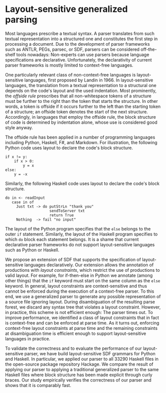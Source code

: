 Layout-sensitive generalized parsing
====================================

Most languages prescribe a textual syntax. A parser translates from such textual
representation into a structured one and constitutes the first step in
processing a document. Due to the development of parser frameworks such as
ANTLR, PEGs, parsec, or SDF, parsers can be considered off-the-shelf tools
nowadays: Non-experts can use parsers because language specifications are
declarative. Unfortunately, the declarativity of current parser frameworks is
mostly limited to context-free languages.

One particularly relevant class of non-context-free languages is
layout-sensitive languages, first proposed by Landin in 1966. In
layout-sensitive languages, the translation from a textual representation to a
structural one depends on the code's layout and the used indentation. Most
prominently, the _offside rule_ prescribes that all non-whitespace tokens
of a structure must be further to the right than the token that starts the
structure. In other words, a token is offside if it occurs further to the left
than the starting token of a structure; an offside token denotes the start of
the next structure. Accordingly, in languages that employ the offside rule, the
block structure of code is determined by indentation alone, whose use is
considered good style anyway.

The offside rule has been applied in a number of programming languages including
Python, Haskell, F#, and Markdown. For illustration, the following Python code
uses layout to declare the code's block structure.

    if x != y:
        if x > 0:
            y = x
    else:
        y = -x

Similarly, the following Haskell code uses layout to declare the code's block
structure.

    do in <- readInput
       case in of
         Just txt -> do putStrLn "thank you"
                        sendToServer txt
                        return True
         Nothing  -> fail "no input"
    
The layout of the Python program specifies that the `else` belongs to the outer
`if` statement. Similarly, the layout of the Haskell program specifies to which
`do` block each statement belongs. It is a shame that current declarative parser
frameworks do not support layout-sensitive languages such as Python or Haskell.

We propose an extension of SDF that supports the specification of
layout-sensitive languages declaratively. Our extension allows the annotation of
productions with _layout constraints_, which restrict the use of productions to
valid layout. For example, for if-then-else in Python we annotate (among other
things) that the `if` keyword must start on the same column as the `else`
keyword. In general, layout constraints are context-sensitive and thus cannot be
enforced during the execution of a context-free parser. To this end, we use a
generalized parser to generate any possible representation of a source file
ignoring layout. During disambiguation of the resulting parse forest, we discard
any syntax tree that violates a layout constraint. However, in practice, this
scheme is not efficient enough: The parser times out. To improve performance, we
identified a class of layout constraints that in fact is context-free and can be
enforced at parse time. As it turns out, enforcing context-free layout
constraints at parse time and the remaining constraints at disambiguation time
is efficient enough to support layout-sensitive languages in practice.

To validate the correctness and to evaluate the performance of our
layout-sensitive parser, we have build layout-sensitive SDF grammars for Python
and Haskell. In particular, we applied our parser to all 33290 Haskell files in
the open-source package repository Hackage. We compare the result of applying
our parser to applying a traditional generalized parser to the same Haskell
files where block structure has been made explicit through curly braces. Our
study empirically verifies the correctness of our parser and shows that it is
comparably fast.

